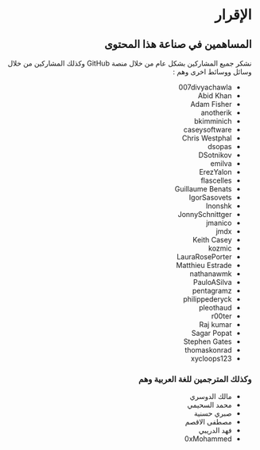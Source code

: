 <div dir="rtl" align='right'>

# الإقرار

## المساهمين في صناعة هذا المحتوى 

نشكر جميع المشاركين بشكل عام من خلال منصة GitHub وكذلك المشاركين من خلال وسائل ووسائط اخرى وهم : 

* 007divyachawla
* Abid Khan
* Adam Fisher
* anotherik
* bkimminich
* caseysoftware
* Chris Westphal
* dsopas
* DSotnikov
* emilva
* ErezYalon
* flascelles
* Guillaume Benats
* IgorSasovets
* Inonshk
* JonnySchnittger
* jmanico
* jmdx
* Keith Casey
* kozmic
* LauraRosePorter
* Matthieu Estrade
* nathanawmk
* PauloASilva
* pentagramz
* philippederyck
* pleothaud
* r00ter
* Raj kumar
* Sagar Popat
* Stephen Gates
* thomaskonrad
* xycloops123
    
### وكذلك المترجمين للغة العربية وهم
* مالك الدوسري 
* محمد السحيمي
* صبري حسنية
* مصطفى الاقصم
* فهد الدريبي
* 0xMohammed


</div>

